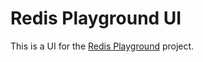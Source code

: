 # Redis Playground UI

This is a UI for the [Redis Playground](https://github.com/PrasanKumar93/redis-playground) project.
